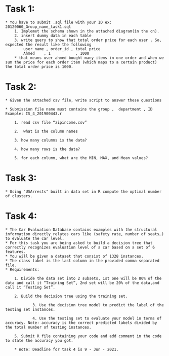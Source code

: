 
# Task 1:

	* You have to submit .sql file with your ID ex: 20120060_Group_name_task1.sql
		1. Implemet the schema shown in the attached diagram(in the cn).
		2. insert dummy data in each table
		3. write query to show that total order price for each user . So, expected the result like the following
			user_name , order_id , total price
			Ahmed    , 1           , 1000
	  	* that means user ahmed bought many items in one order and when we sum the price for each order item (which maps to a certain product) the total order price is 1000.

# Task 2:
	* Given the attached csv file, write script to answer these questions
        
	* Submission file name must contains the group ,  department , ID Example: IS_4_201900443.r
        
		1. read csv file “zipincome.csv”
                
		2.  what is the column names
                
		3. how many columns is the data?
                
		4. how many rows is the data?
                
		5. for each column, what are the MIN, MAX, and Mean values?
                

# Task 3:
	* Using "USArrests" built in data set in R compute the optimal number of clusters.

# Task 4:
	* The Car Evaluation Database contains examples with the structural information directly relates cars like (safety rate, number of seats…) to evaluate the car level.
	* For this task you are being asked to build a decision tree that correctly recognizes evaluation level of a car based on a set of 6 features. 
	* You will be given a dataset that consist of 1328 instances.
	* The class label is the last column in the provided comma separated file.
	* Requirements:
        
		1. Divide the data set into 2 subsets, 1st one will be 80% of the data and call it “Training Set”, 2nd set will be 20% of the data,and call it “Testing Set”.
                
		2. Build the decision tree using the training set.
		
                3. Use the decision tree model to predict the label of the testing set instances.
		
                4. Use the testing set to evaluate your model in terms of accuracy. Note: accuracy is the correct predicted labels divided by the total number of testing instances.
                
		5. Submit R file containing your code and add comment in the code to state the accuracy you got.
		
		* note: Deadline for task 4 is 9 - Jun - 2021.
